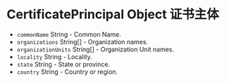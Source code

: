 # CertificatePrincipal Object 证书主体

* `commonName` String - Common Name.
* `organizations` String[] - Organization names.
* `organizationUnits` String[] - Organization Unit names.
* `locality` String - Locality.
* `state` String - State or province.
* `country` String - Country or region.